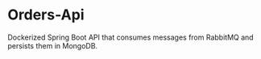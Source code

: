 # Orders-Api
Dockerized Spring Boot API that consumes messages from RabbitMQ and persists them in MongoDB.

